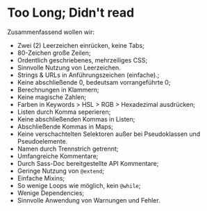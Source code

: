 
# Too Long; Didn't read

Zusammenfassend wollen wir:

* Zwei (2) Leerzeichen einrücken, keine Tabs;
* 80-Zeichen große Zeilen;
* Ordentlich geschriebenes, mehrzeiliges CSS;
* Sinnvolle Nutzung von Leerzeichen.
* Strings & URLs in Anführungszeichen (einfache).;
* Keine abschließende 0, bedeutsam vorrangeführte 0;
* Berechnungen in Klammern;
* Keine magische Zahlen;
* Farben in Keywords > HSL > RGB > Hexadezimal ausdrücken;
* Listen durch Komma seperieren;
* Keine abschließenden Kommas in Listen;
* Abschließende Kommas in Maps;
* Keine verschachtelten Selektoren außer bei Pseudoklassen und Pseudoelemente.
* Namen durch Trennstrich getrennt;
* Umfangreiche Kommentare;
* Durch Sass-Doc bereitgestellte API Kommentare;
* Geringe Nutzung von `@extend`;
* Einfache Mixins;
* So wenige Loops wie möglich, kein `@while`;
* Wenige Dependencies;
* Sinnvolle Anwendung von Warnungen und Fehler.
